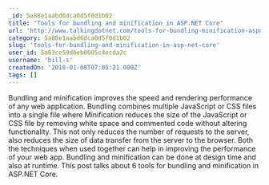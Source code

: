 ```yaml
---
_id: 5a88e1aabd6dca0d5f0d1b02
title: "Tools for bundling and minification in ASP.NET Core"
url: 'http://www.talkingdotnet.com/tools-for-bundling-minification-aspnet-core/'
category: 5a88e1aabd6dca0d5f0d1b02
slug: 'tools-for-bundling-and-minification-in-asp-net-core'
user_id: 5a83ce59d6eb0005c4ecda2c
username: 'bill-s'
createdOn: '2018-01-08T07:05:21.000Z'
tags: []
---
```


Bundling and minification improves the speed and rendering performance of any web application. Bundling combines multiple JavaScript or CSS files into a single file where Minification reduces the size of the JavaScript or CSS file by removing white space and commented code without altering functionality. This not only reduces the number of requests to the server, also reduces the size of data transfer from the server to the browser. Both the techniques when used together can help in improving the performance of your web app. Bundling and minification can be done at design time and also at runtime. This post talks about 6 tools for bundling and minification in ASP.NET Core.
